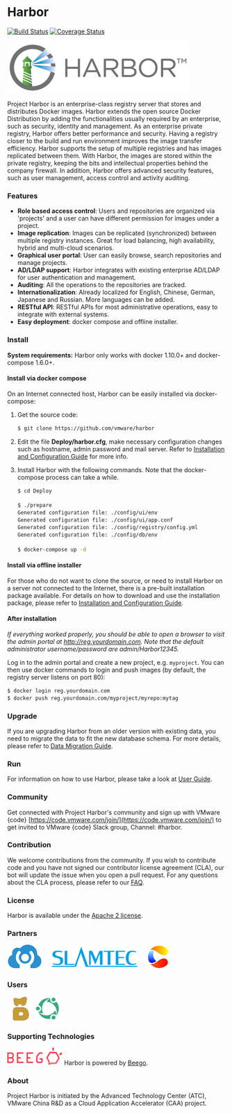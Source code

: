# Harbor

[![Build Status](https://travis-ci.org/vmware/harbor.svg?branch=master)](https://travis-ci.org/vmware/harbor)
[![Coverage Status](https://coveralls.io/repos/github/vmware/harbor/badge.svg?branch=master)](https://coveralls.io/github/vmware/harbor?branch=master)

<img alt="Harbor" src="docs/img/harbor_logo.png">

Project Harbor is an enterprise-class registry server that stores and distributes Docker images. Harbor extends the open source Docker Distribution by adding the functionalities usually required by an enterprise, such as security, identity and management. As an enterprise private registry, Harbor offers better performance and security. Having a registry closer to the build and run environment improves the image transfer efficiency. Harbor supports the setup of multiple registries and has images replicated between them. With Harbor, the images are stored within the private registry, keeping the bits and intellectual properties behind the company firewall. In addition, Harbor offers advanced security features, such as user management, access control and activity auditing.

### Features
* **Role based access control**: Users and repositories are organized via 'projects' and a user can have different permission for images under a project.
* **Image replication**: Images can be replicated (synchronized) between multiple registry instances. Great for load balancing, high availability, hybrid and multi-cloud scenarios.
* **Graphical user portal**: User can easily browse, search repositories and manage projects.
* **AD/LDAP support**: Harbor integrates with existing enterprise AD/LDAP for user authentication and management.
* **Auditing**: All the operations to the repositories are tracked.
* **Internationalization**: Already localized for English, Chinese, German, Japanese and Russian. More languages can be added.
* **RESTful API**: RESTful APIs for most administrative operations, easy to integrate with external systems.
* **Easy deployment**: docker compose and offline installer.

### Install

**System requirements:**
Harbor only works with docker 1.10.0+ and docker-compose 1.6.0+.

#### Install via docker compose
On an Internet connected host, Harbor can be easily installed via docker-compose: 

1. Get the source code:
    
    ```sh
    $ git clone https://github.com/vmware/harbor
    ```
2. Edit the file **Deploy/harbor.cfg**, make necessary configuration changes such as hostname, admin password and mail server. Refer to [Installation and Configuration Guide](docs/installation_guide.md) for more info.  


3. Install Harbor with the following commands. Note that the docker-compose process can take a while.
    ```sh
    $ cd Deploy
    
    $ ./prepare
    Generated configuration file: ./config/ui/env
    Generated configuration file: ./config/ui/app.conf
    Generated configuration file: ./config/registry/config.yml
    Generated configuration file: ./config/db/env
    
    $ docker-compose up -d
    ```

#### Install via offline installer
For those who do not want to clone the source, or need to install Harbor on a server not connected to the Internet, there is a pre-built installation package available. For details on how to download and use the installation package, please refer to [Installation and Configuration Guide](docs/installation_guide.md).

#### After installation
_If everything worked properly, you should be able to open a browser to visit the admin portal at http://reg.yourdomain.com. Note that the default administrator username/password are admin/Harbor12345._

Log in to the admin portal and create a new project, e.g. `myproject`. You can then use docker commands to login and push images (by default, the registry server listens on port 80):
```sh
$ docker login reg.yourdomain.com
$ docker push reg.yourdomain.com/myproject/myrepo:mytag
```

### Upgrade

If you are upgrading Harbor from an older version with existing data, you need to migrate the data to fit the new database schema. For more details, please refer to [Data Migration Guide](docs/migration_guide.md).

### Run
For information on how to use Harbor, please take a look at [User Guide](docs/user_guide.md).

### Community
Get connected with Project Harbor's community and sign up with VMware {code} [https://code.vmware.com/join/](https://code.vmware.com/join/) to get invited to VMware {code} Slack group, Channel: #harbor.

### Contribution
We welcome contributions from the community. If you wish to contribute code and you have not signed our contributor license agreement (CLA), our bot will update the issue when you open a pull request. For any questions about the CLA process, please refer to our [FAQ](https://cla.vmware.com/faq).

### License
Harbor is available under the [Apache 2 license](LICENSE).

### Partners
<a href="https://www.shurenyun.com/" border="0" target="_blank"><img alt="DataMan" src="docs/img/dataman.png"></a> &nbsp; &nbsp; <a href="http://www.slamtec.com" target="_blank" border="0"><img alt="SlamTec" src="docs/img/slamteclogo.png"></a>
&nbsp; &nbsp; <a href="https://www.caicloud.io" border="0"><img alt="CaiCloud" src="docs/img/caicloudLogoWeb.png"></a>

### Users
<a href="https://www.madailicai.com/" border="0" target="_blank"><img alt="MaDaiLiCai" src="docs/img/UserMaDai.jpg"></a> <a href="https://www.dianrong.com/" border="0" target="_blank"><img alt="Dianrong" src="docs/img/dianrong.png"></a>

### Supporting Technologies
<img alt="beego" src="docs/img/beegoLogo.png"> Harbor is powered by <a href="http://beego.me/">Beego</a>.

### About
Project Harbor is initiated by the Advanced Technology Center (ATC), VMware China R&D as a Cloud Application Accelerator (CAA) project.
